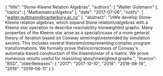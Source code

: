 {
    "title": "Stone-Kleene Relation Algebras",
    "authors": [
        "Walter Guttmann"
    ],
    "topics": [
        "Mathematics/Algebra"
    ],
    "date": "2017-07-06",
    "notify": [
        "walter.guttmann@canterbury.ac.nz"
    ],
    "abstract": "\nWe develop Stone-Kleene relation algebras, which expand Stone relation\nalgebras with a Kleene star operation to describe reachability in\nweighted graphs. Many properties of the Kleene star arise as a special\ncase of a more general theory of iteration based on Conway semirings\nextended by simulation axioms. This includes several theorems\nrepresenting complex program transformations. We formally prove the\ncorrectness of Conway's automata-based construction of the Kleene\nstar of a matrix. We prove numerous results useful for reasoning about\nweighted graphs.",
    "licence": "BSD",
    "olderReleases": {
        "2017": "2017-10-10",
        "2018": "2018-08-16",
        "2019": "2019-06-11"
    }
}